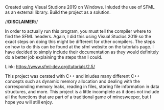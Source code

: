 Created using Visual Studions 2019 on Windows. Inluded the use of SFML as an external library. Build the project as a solution. 

//**DISCLAIMER**//

In order to actually run this program, you must tell the compiler where to find the SFML headers. Again, I did this using Visual Studios 2019 so the exact steps on doing this might be different for other ocmpilers. The steps on how to do this can be found at the sfml website on the tutorials page. I have decided to simply include their documentation as they would definitely do a better job explaining the steps than I could. 

Link: https://www.sfml-dev.org/tutorials/2.5/

This project was cerated with C++ and inludes many different C++ concepts such as dynamic memory allocation and dealing with the corresponding memory leaks, reading in files, storing file information in data structures, and more. This project is a little incomplete as it does not include all the functions that are part of a traditional game of minesweeper, but I hope you will still enjoy.